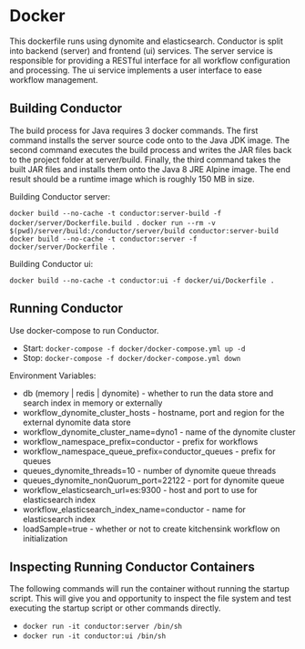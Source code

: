 # Docker

This dockerfile runs using dynomite and elasticsearch. Conductor is split into backend (server) and frontend (ui) services. The server service is responsible for providing a RESTful interface for all workflow configuration and processing.  The ui service implements a user interface to ease workflow management.

## Building Conductor

The build process for Java requires 3 docker commands. The first command installs the server source code onto to the Java JDK image.  The second command executes the build process and writes the JAR files back to the project folder at server/build.  Finally, the third command takes the built JAR files and installs them onto the Java 8 JRE Alpine image.  The end result should be a runtime image which is roughly 150 MB in size.

Building Conductor server:

`docker build --no-cache -t conductor:server-build -f docker/server/Dockerfile.build .`
`docker run --rm -v $(pwd)/server/build:/conductor/server/build conductor:server-build`
`docker build --no-cache -t conductor:server -f docker/server/Dockerfile .`

Building Conductor ui:

`docker build --no-cache -t conductor:ui -f docker/ui/Dockerfile .`

## Running Conductor

Use docker-compose to run Conductor.

 - Start: `docker-compose -f docker/docker-compose.yml up -d`
 - Stop: `docker-compose -f docker/docker-compose.yml down`

Environment Variables:

 - db (memory | redis | dynomite) - whether to run the data store and search index in memory or externally
 - workflow_dynomite_cluster_hosts - hostname, port and region for the external dynomite data store
 - workflow_dynomite_cluster_name=dyno1 - name of the dynomite cluster
 - workflow_namespace_prefix=conductor - prefix for workflows
 - workflow_namespace_queue_prefix=conductor_queues - prefix for queues
 - queues_dynomite_threads=10 - number of dynomite queue threads
 - queues_dynomite_nonQuorum_port=22122 - port for dynomite queue
 - workflow_elasticsearch_url=es:9300 - host and port to use for elasticsearch index
 - workflow_elasticsearch_index_name=conductor - name for elasticsearch index
 - loadSample=true - whether or not to create kitchensink workflow on initialization

## Inspecting Running Conductor Containers

The following commands will run the container without running the startup script.  This will give you and opportunity to inspect the file system and test executing the startup script or other commands directly.

 - `docker run -it conductor:server /bin/sh`
 - `docker run -it conductor:ui /bin/sh`